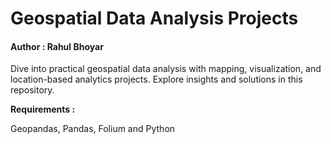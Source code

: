 # Geospatial Data Analysis Projects

#### Author : Rahul Bhoyar

Dive into practical geospatial data analysis with mapping, visualization, and location-based analytics projects. Explore insights and solutions in this repository.


**Requirements :**

Geopandas, Pandas, Folium and Python
